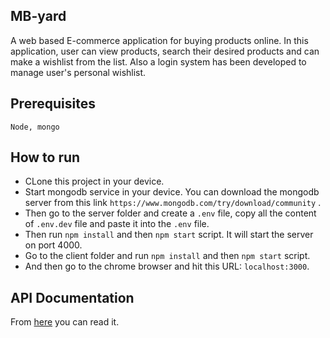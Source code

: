 ## MB-yard

A web based E-commerce application for buying products online. In this application, user can view products, search their desired products and can make a wishlist from the list. Also a login system has been developed to manage user's personal wishlist.

## Prerequisites

```
Node, mongo
```

## How to run

- CLone this project in your device.
- Start mongodb service in your device. You can download the mongodb server from this link ``` https://www.mongodb.com/try/download/community ``` .
- Then go to the server folder and create a ``` .env ``` file, copy all the content of ``` .env.dev ``` file and paste it into the ``` .env ``` file.
- Then run ``` npm install ``` and then ``` npm start ``` script. It will start the server on port 4000.
- Go to the client folder and run ``` npm install ``` and then ``` npm start ``` script.
- And then go to the chrome browser and hit this URL: ``` localhost:3000 ```.

 
## API Documentation

From [here](https://www.getpostman.com/collections/6f2200cd1bfeaf724bef) you can read it.
